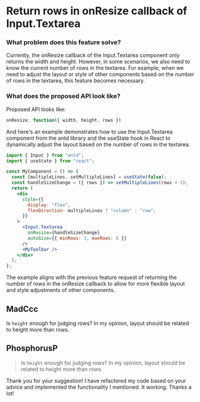 # Return rows in onResize callback of Input.Textarea

### What problem does this feature solve?

Currently, the onResize callback of the Input.Textarea component only returns the width and height. However, in some scenarios, we also need to know the current number of rows in the textarea. For example, when we need to adjust the layout or style of other components based on the number of rows in the textarea, this feature becomes necessary.

### What does the proposed API look like?

Proposed API looks like:

```jsx
onResize: function({ width, height, rows })
```

And here's an example demonstrates how to use the Input.Textarea component from the antd library and the useState hook in React to dynamically adjust the layout based on the number of rows in the textarea.

```jsx
import { Input } from "antd";
import { useState } from "react";

const MyComponent = () => {
  const [multipleLines, setMultipleLines] = useState(false);
  const handleSizeChange = ({ rows }) => setMultipleLines(rows > 1);
  return (
    <div
      style={{
        display: "flex",
        flexDirection: multipleLines ? "column" : "row",
      }}
    >
      <Input.Textarea
        onResize={handleSizeChange}
        autoSize={{ minRows: 1, maxRows: 6 }}
      />
      <MyToolbar />
    </div>
  );
};
```

The example aligns with the previous feature request of returning the number of rows in the onResize callback to allow for more flexible layout and style adjustments of other components.

<!-- generated by ant-design-issue-helper. DO NOT REMOVE -->

## MadCcc

Is `height` enough for judging rows?
In my opinion, layout should be related to height more than rows.

## PhosphorusP

> Is `height` enough for judging rows? In my opinion, layout should be related to height more than rows.

Thank you for your suggestion! I have refactored my code based on your advice and implemented the functionality I mentioned. It working. Thanks a lot!
